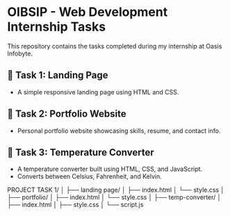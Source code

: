 # OIBSIP - Web Development Internship Tasks  

This repository contains the tasks completed during my internship at Oasis Infobyte.  

## 📌 Task 1: Landing Page  
- A simple responsive landing page using HTML and CSS.  

## 📌 Task 2: Portfolio Website  
- Personal portfolio website showcasing skills, resume, and contact info.  

## 📌 Task 3: Temperature Converter  
- A temperature converter built using HTML, CSS, and JavaScript.  
- Converts between Celsius, Fahrenheit, and Kelvin.  


PROJECT TASK 1/
│
├── landing page/
│   ├── index.html
│   └── style.css
│
├── portfolio/
│   ├── index.html
│   └── style.css
│
├── temp-converter/
│   ├── index.html
│   ├── style.css
│   └── script.js
